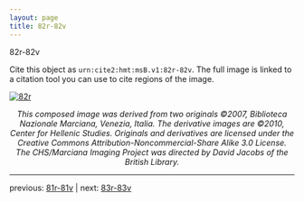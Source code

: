 ```yaml
---
layout: page
title: 82r-82v
---
```


82r-82v

Cite this object as `urn:cite2:hmt:msB.v1:82r-82v`. The full image is linked to a citation tool you can use to cite regions of the image.

[![82r](http://www.homermultitext.org/iipsrv?IIIF=/project/homer/pyramidal/deepzoom/hmt/vbbifolio/v1/vb_81v_82r.tif/full/800,/0/default.jpg)](http://www.homermultitext.org/ict2/?urn=urn:cite2:hmt:vbbifolio.v1:vb_81v_82r) 

<p style="text-align: center; font-style: italic;">This composed image was derived from two originals ©2007, Biblioteca Nazionale Marciana, Venezia, Italia. The derivative images are ©2010, Center for Hellenic Studies. Originals and derivatives are licensed under the Creative Commons Attribution-Noncommercial-Share Alike 3.0 License. The CHS/Marciana Imaging Project was directed by David Jacobs of the British Library.</p>

---

previous: [81r-81v](../81r-81v/) | next: [83r-83v](../83r-83v/)